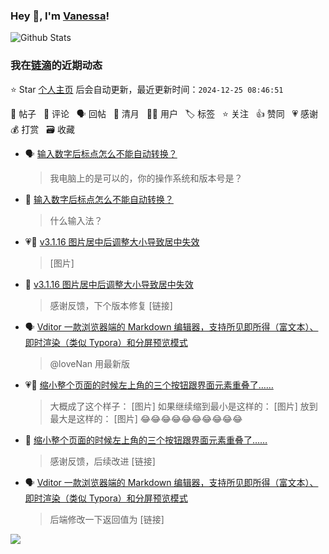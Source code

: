 ### Hey 👋, I'm [Vanessa](http://vanessa.b3log.org/)!

![Github Stats](https://github-readme-stats.vercel.app/api?username=Vanessa219&show_icons=true)

<!--events start -->

### 我在[链滴](https://ld246.com)的近期动态

⭐️ Star [个人主页](https://github.com/Vanessa219/Vanessa219) 后会自动更新，最近更新时间：`2024-12-25 08:46:51`

📝 帖子 &nbsp; 💬 评论 &nbsp; 🗣 回帖 &nbsp; 🌙 清月 &nbsp; 👨‍💻 用户 &nbsp; 🏷️ 标签 &nbsp; ⭐️ 关注 &nbsp; 👍 赞同 &nbsp; 💗 感谢 &nbsp; 💰 打赏 &nbsp; 🗃 收藏

* 🗣 [输入数字后标点怎么不能自动转换？](https://ld246.com/article/1734849648331/comment/1734858516595#comments)

  > 我电脑上的是可以的，你的操作系统和版本号是？
* 💬 [输入数字后标点怎么不能自动转换？](https://ld246.com/article/1734849648331/comment/1734856445239#comments)

  > 什么输入法？
* 💗📝 [v3.1.16 图片居中后调整大小导致居中失效](https://ld246.com/article/1734665662652)

  > [图片]
* 💬 [v3.1.16 图片居中后调整大小导致居中失效](https://ld246.com/article/1734665662652/comment/1734668667645#comments)

  > 感谢反馈，下个版本修复 [链接]
* 🗣 [Vditor 一款浏览器端的 Markdown 编辑器，支持所见即所得（富文本）、即时渲染（类似 Typora）和分屏预览模式](https://ld246.com/article/1549638745630/comment/1722305843079#comments)

  > @loveNan 用最新版
* 💗📝 [缩小整个页面的时候左上角的三个按钮跟界面元素重叠了……](https://ld246.com/article/1734496045391)

  > 大概成了这个样子： [图片] 如果继续缩到最小是这样的： [图片] 放到最大是这样的： [图片] 😂😂😂😂😂😂😂😂😂😂
* 💬 [缩小整个页面的时候左上角的三个按钮跟界面元素重叠了……](https://ld246.com/article/1734496045391/comment/1734528010129#comments)

  > 感谢反馈，后续改进 [链接]
* 🗣 [Vditor 一款浏览器端的 Markdown 编辑器，支持所见即所得（富文本）、即时渲染（类似 Typora）和分屏预览模式](https://ld246.com/article/1549638745630/comment/1734332632974#comments)

  > 后端修改一下返回值为 [链接]


<!--events end -->

<a title="Hits" target="_blank" href="https://github.com/Vanessa219/Vanessa219"><img src="https://hits.b3log.org/Vanessa219/Vanessa219.svg"></a>
